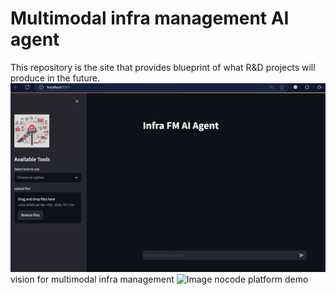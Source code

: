 # Multimodal infra management AI agent
This repository is the site that provides blueprint of what R&D projects will produce in the future.
![Image](https://github.com/mac999/infra-multimodal-ai-agent/blob/main/infra_fm_agent3.gif)
vision for multimodal infra management
![Image](https://github.com/mac999/infra-multimodal-ai-agent/blob/main/mag_nocode3.gif)
nocode platform demo
